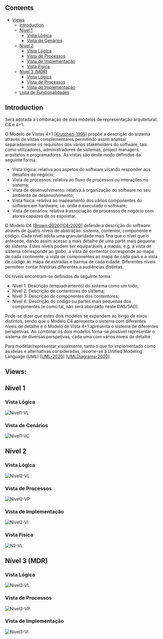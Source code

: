 ## Contents
- [Views](#views)
	- [Introduction](#introduction)
	- [Nível 1](#nível-1)
		- [Vista Lógica](#vista-lógica)
		- [Vista de Cenários](#vista-de-cenários)
	- [Nível 2](#nível-2)
		- [Vista Lógica](#vista-lógica-2)
		- [Vista de Processos](#vista-de-processos-2)
		- [Vista de Implementação](#vista-de-implementação-2)
		- [Vista Física](#vista-física)
	- [Nível 3 (MDR)](#nível-3-mdr)
		- [Vista Lógica](#vista-lógica-3)
		- [Vista de Processos](#vista-de-processos-3)
		- [Vista de Implementação](#vista-de-implementação-3)
	- [Lista de Funcionalidades](Planeamento.md)

## Introduction
Será adotada a combinação de dois modelos de representação arquitetural: C4 e 4+1.

O Modelo de Vistas 4+1 [[Krutchen-1995]](References.md#Kruchten-1995) propõe a descrição do sistema através de vistas complementares permitindo assim analisar separadamente os requisitos dos vários stakeholders do software, tais como utilizadores, administradores de sistemas, project managers, arquitetos e programadores. As vistas são deste modo definidas da seguinte forma:

- Vista lógica: relativa aos aspetos do software visando responder aos desafios do negócio;
- Vista de processos: relativa ao fluxo de processos ou interações no sistema;
- Vista de desenvolvimento: relativa à organização do software no seu ambiente de desenvolvimento;
- Vista física: relativa ao mapeamento dos vários componentes do software em hardware, i.e. onde é executado o software;
- Vista de cenários: relativa à associação de processos de negócio com atores capazes de os espoletar.

O Modelo C4 [[Brown-2020]](References.md#Brown-2020)[[C4-2020]](References.md#C4-2020) defende a descrição do software através de quatro níveis de abstração: sistema, contentor, componente e código. Cada nível adota uma granularidade mais fina que o nível que o antecede, dando assim acesso a mais detalhe de uma parte mais pequena do sistema. Estes níveis podem ser equiparáveis a mapas, e.g. a vista de sistema corresponde ao globo, a vista de contentor corresponde ao mapa de cada continente, a vista de componentes ao mapa de cada país e a vista de código ao mapa de estradas e bairros de cada cidade.
Diferentes níveis permitem contar histórias diferentes a audiências distintas.

Os níveis encontram-se definidos da seguinte forma:
- Nível 1: Descrição (enquadramento) do sistema como um todo;
- Nível 2: Descrição de contentores do sistema;
- Nível 3: Descrição de componentes dos contentores;
- Nível 4: Descrição do código ou partes mais pequenas dos componentes (e como tal, não será abordado neste DAS/SAD).

Pode-se dizer que estes dois modelos se expandem ao longo de eixos distintos, sendo que o Modelo C4 apresenta o sistema com diferentes níveis de detalhe e o Modelo de Vista 4+1 apresenta o sistema de diferentes perspetivas. Ao combinar os dois modelos torna-se possível representar o sistema de diversas perspetivas, cada uma com vários níveis de detalhe.

Para modelar/representar visualmente, tanto o que foi implementado como as ideias e alternativas consideradas, recorre-se à Unified Modeling Language (UML) [[UML-2020]](References.md#UML-2020) [[UMLDiagrams-2020]](References.md#UMLDiagrams-2020).

## Views:

## Nível 1
### Vista Lógica

![Nivel1-VL](docs/ProjetoGeral/Arquitetura/Nivel1/Nivel1-VistaLogica.svg)

### Vista de Cenários

![Nivel1-VC](docs/ProjetoGeral/Arquitetura/Nivel1/Nivel1-VistaDeCenario.svg)

## Nível 2
### Vista Lógica

![Nivel2-VL](docs/ProjetoGeral/Arquitetura/Nivel2/Nivel2-VistaLogica.svg)

### Vista de Processos

![Nivel2-VP](docs/1191430/UC12/Nivel2-VistaDeProcesso.svg)

### Vista de Implementação
![Nivel2-VI](docs/ProjetoGeral/Arquitetura/Nivel2/Nivel2-VistaImplementacao.svg)

### Vista Física
![N2-VL](docs/ProjetoGeral/Arquitetura/Nivel2/Nivel2-VistaFisica.svg)

## Nível 3 (MDR)

### Vista Lógica

![Nivel3-VL](docs/ProjetoGeral/Arquitetura/Nivel3/Nivel3-VistaLogica.svg)

### Vista de Processos

![Nivel3-VP](docs/1191430/UC12/Nivel3-VistaProcesso.svg)

### Vista de Implementação
![Nivel3-VI](docs/ProjetoGeral/Arquitetura/Nivel3/Nivel3-VistaImplementacao.svg)
